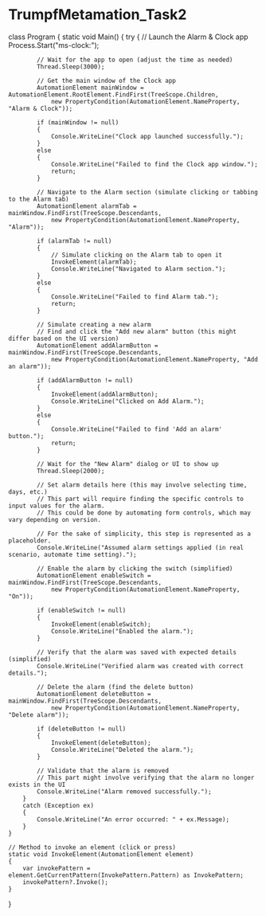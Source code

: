 # TrumpfMetamation_Task2

class Program
{
    static void Main()
    {
        try
        {
            // Launch the Alarm & Clock app
            Process.Start("ms-clock:");

            // Wait for the app to open (adjust the time as needed)
            Thread.Sleep(3000);

            // Get the main window of the Clock app
            AutomationElement mainWindow = AutomationElement.RootElement.FindFirst(TreeScope.Children, 
                new PropertyCondition(AutomationElement.NameProperty, "Alarm & Clock"));
            
            if (mainWindow != null)
            {
                Console.WriteLine("Clock app launched successfully.");
            }
            else
            {
                Console.WriteLine("Failed to find the Clock app window.");
                return;
            }

            // Navigate to the Alarm section (simulate clicking or tabbing to the Alarm tab)
            AutomationElement alarmTab = mainWindow.FindFirst(TreeScope.Descendants, 
                new PropertyCondition(AutomationElement.NameProperty, "Alarm"));
            
            if (alarmTab != null)
            {
                // Simulate clicking on the Alarm tab to open it
                InvokeElement(alarmTab);
                Console.WriteLine("Navigated to Alarm section.");
            }
            else
            {
                Console.WriteLine("Failed to find Alarm tab.");
                return;
            }

            // Simulate creating a new alarm
            // Find and click the "Add new alarm" button (this might differ based on the UI version)
            AutomationElement addAlarmButton = mainWindow.FindFirst(TreeScope.Descendants, 
                new PropertyCondition(AutomationElement.NameProperty, "Add an alarm"));
            
            if (addAlarmButton != null)
            {
                InvokeElement(addAlarmButton);
                Console.WriteLine("Clicked on Add Alarm.");
            }
            else
            {
                Console.WriteLine("Failed to find 'Add an alarm' button.");
                return;
            }

            // Wait for the "New Alarm" dialog or UI to show up
            Thread.Sleep(2000);

            // Set alarm details here (this may involve selecting time, days, etc.)
            // This part will require finding the specific controls to input values for the alarm.
            // This could be done by automating form controls, which may vary depending on version.

            // For the sake of simplicity, this step is represented as a placeholder.
            Console.WriteLine("Assumed alarm settings applied (in real scenario, automate time setting).");

            // Enable the alarm by clicking the switch (simplified)
            AutomationElement enableSwitch = mainWindow.FindFirst(TreeScope.Descendants,
                new PropertyCondition(AutomationElement.NameProperty, "On"));
            
            if (enableSwitch != null)
            {
                InvokeElement(enableSwitch);
                Console.WriteLine("Enabled the alarm.");
            }

            // Verify that the alarm was saved with expected details (simplified)
            Console.WriteLine("Verified alarm was created with correct details.");

            // Delete the alarm (find the delete button)
            AutomationElement deleteButton = mainWindow.FindFirst(TreeScope.Descendants, 
                new PropertyCondition(AutomationElement.NameProperty, "Delete alarm"));
            
            if (deleteButton != null)
            {
                InvokeElement(deleteButton);
                Console.WriteLine("Deleted the alarm.");
            }

            // Validate that the alarm is removed
            // This part might involve verifying that the alarm no longer exists in the UI
            Console.WriteLine("Alarm removed successfully.");
        }
        catch (Exception ex)
        {
            Console.WriteLine("An error occurred: " + ex.Message);
        }
    }

    // Method to invoke an element (click or press)
    static void InvokeElement(AutomationElement element)
    {
        var invokePattern = element.GetCurrentPattern(InvokePattern.Pattern) as InvokePattern;
        invokePattern?.Invoke();
    }
}
